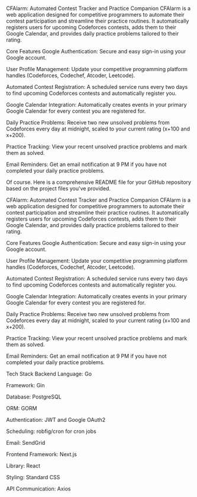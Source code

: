 ###
CFAlarm: Automated Contest Tracker and Practice Companion
CFAlarm is a web application designed for competitive programmers to automate their contest participation and streamline their practice routines. It automatically registers users for upcoming Codeforces contests, adds them to their Google Calendar, and provides daily practice problems tailored to their rating.

Core Features
Google Authentication: Secure and easy sign-in using your Google account.

User Profile Management: Update your competitive programming platform handles (Codeforces, Codechef, Atcoder, Leetcode).

Automated Contest Registration: A scheduled service runs every two days to find upcoming Codeforces contests and automatically register you.

Google Calendar Integration: Automatically creates events in your primary Google Calendar for every contest you are registered for.

Daily Practice Problems: Receive two new unsolved problems from Codeforces every day at midnight, scaled to your current rating (x+100 and x+200).

Practice Tracking: View your recent unsolved practice problems and mark them as solved.

Email Reminders: Get an email notification at 9 PM if you have not completed your daily practice problems.

Of course. Here is a comprehensive README file for your GitHub repository based on the project files you've provided.

CFAlarm: Automated Contest Tracker and Practice Companion
CFAlarm is a web application designed for competitive programmers to automate their contest participation and streamline their practice routines. It automatically registers users for upcoming Codeforces contests, adds them to their Google Calendar, and provides daily practice problems tailored to their rating.

Core Features
Google Authentication: Secure and easy sign-in using your Google account.

User Profile Management: Update your competitive programming platform handles (Codeforces, Codechef, Atcoder, Leetcode).

Automated Contest Registration: A scheduled service runs every two days to find upcoming Codeforces contests and automatically register you.

Google Calendar Integration: Automatically creates events in your primary Google Calendar for every contest you are registered for.

Daily Practice Problems: Receive two new unsolved problems from Codeforces every day at midnight, scaled to your current rating (x+100 and x+200).

Practice Tracking: View your recent unsolved practice problems and mark them as solved.

Email Reminders: Get an email notification at 9 PM if you have not completed your daily practice problems.

Tech Stack
Backend
Language: Go

Framework: Gin

Database: PostgreSQL

ORM: GORM

Authentication: JWT and Google OAuth2

Scheduling: robfig/cron for cron jobs

Email: SendGrid

Frontend
Framework: Next.js

Library: React

Styling: Standard CSS

API Communication: Axios
